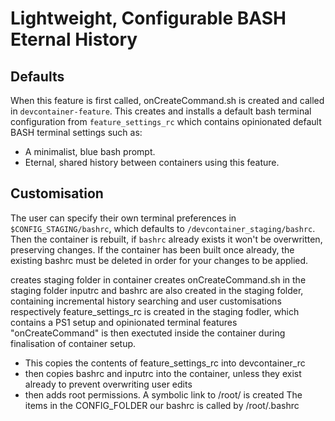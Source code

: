 # Lightweight, Configurable BASH Eternal History

## Defaults

When this feature is first called, onCreateCommand.sh is created and called in `devcontainer-feature`. 
This creates and installs a default bash terminal configuration from `feature_settings_rc` which contains opinionated default BASH terminal settings such as:
* A minimalist, blue bash prompt.
* Eternal, shared history between containers using this feature.

## Customisation

The user can specify their own terminal preferences in `$CONFIG_STAGING/bashrc`, which defaults to `/devcontainer_staging/bashrc`.
Then the container is rebuilt, if `bashrc` already exists it won't be overwritten, preserving changes. If the container has been built once already, the existing bashrc must be deleted in order for your changes to be applied. 



creates staging folder in container 
creates onCreateCommand.sh in the staging folder
inputrc and bashrc are also created in the staging folder, containing incremental history searching and user customisations respectively
feature_settings_rc is created in the staging fodler, which contains a PS1 setup and opinionated terminal features 
"onCreateCommand" is then exectuted inside the container during finalisation of container setup.
 - This copies the contents of feature_settings_rc into devcontainer_rc
 - then copies bashrc and inputrc into the container, unless they exist already to prevent overwriting user edits
 - then adds root permissions.
A symbolic link to /root/ is created The items in the CONFIG_FOLDER
our bashrc is called by /root/.bashrc